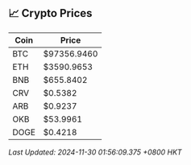 ## 📈 Crypto Prices

| Coin | Price |
| ---- | ----- |
| BTC | $97356.9460 |
| ETH | $3590.9653 |
| BNB | $655.8402 |
| CRV | $0.5382 |
| ARB | $0.9237 |
| OKB | $53.9961 |
| DOGE | $0.4218 |

_Last Updated: 2024-11-30 01:56:09.375 +0800 HKT_